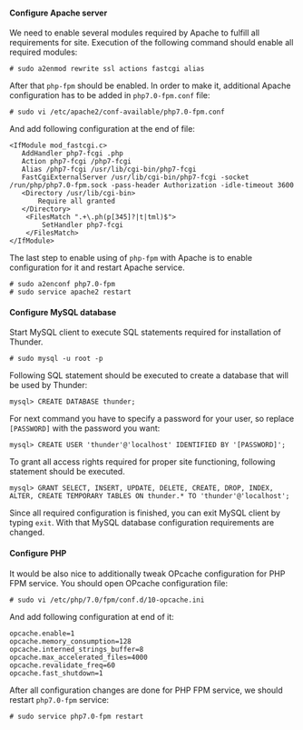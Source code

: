 #### Configure Apache server

We need to enable several modules required by Apache to fulfill all requirements for site. Execution of the following command should enable all required modules:

```
# sudo a2enmod rewrite ssl actions fastcgi alias
```

After that ```php-fpm``` should be enabled. In order to make it, additional Apache configuration has to be added in ```php7.0-fpm.conf``` file:
 
```
# sudo vi /etc/apache2/conf-available/php7.0-fpm.conf
```
 
And add following configuration at the end of file:
```
<IfModule mod_fastcgi.c>
   AddHandler php7-fcgi .php
   Action php7-fcgi /php7-fcgi
   Alias /php7-fcgi /usr/lib/cgi-bin/php7-fcgi
   FastCgiExternalServer /usr/lib/cgi-bin/php7-fcgi -socket /run/php/php7.0-fpm.sock -pass-header Authorization -idle-timeout 3600
   <Directory /usr/lib/cgi-bin>
       Require all granted
   </Directory>
    <FilesMatch ".+\.ph(p[345]?|t|tml)$">
        SetHandler php7-fcgi
    </FilesMatch>
</IfModule>
```

The last step to enable using of ```php-fpm``` with Apache is to enable configuration for it and restart Apache service.
```
# sudo a2enconf php7.0-fpm
# sudo service apache2 restart
```

#### Configure MySQL database

Start MySQL client to execute SQL statements required for installation of Thunder.

```
# sudo mysql -u root -p
```

Following SQL statement should be executed to create a database that will be used by Thunder:

```
mysql> CREATE DATABASE thunder;
```

For next command you have to specify a password for your user, so replace ```[PASSWORD]``` with the password you want:
```
mysql> CREATE USER 'thunder'@'localhost' IDENTIFIED BY '[PASSWORD]';
```

To grant all access rights required for proper site functioning, following statement should be executed.
```
mysql> GRANT SELECT, INSERT, UPDATE, DELETE, CREATE, DROP, INDEX, ALTER, CREATE TEMPORARY TABLES ON thunder.* TO 'thunder'@'localhost';
```

Since all required configuration is finished, you can exit MySQL client by typing ```exit```. With that MySQL database configuration requirements are changed.

#### Configure PHP

It would be also nice to additionally tweak OPcache configuration for PHP FPM service. You should open OPcache configuration file:
```
# sudo vi /etc/php/7.0/fpm/conf.d/10-opcache.ini
```

And add following configuration at end of it:
```
opcache.enable=1
opcache.memory_consumption=128
opcache.interned_strings_buffer=8
opcache.max_accelerated_files=4000
opcache.revalidate_freq=60
opcache.fast_shutdown=1
```

After all configuration changes are done for PHP FPM service, we should restart ```php7.0-fpm``` service:
```
# sudo service php7.0-fpm restart
```